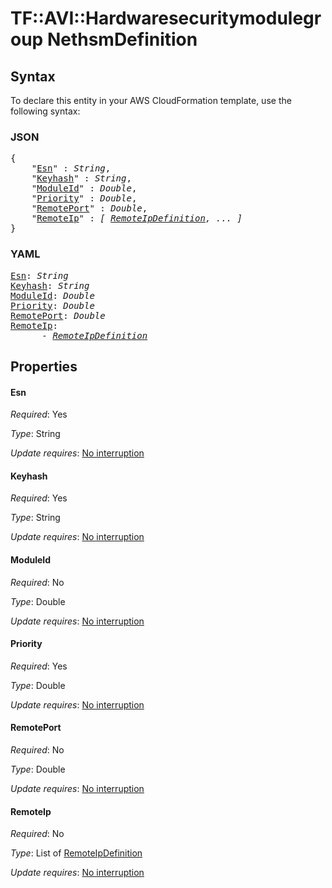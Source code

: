 # TF::AVI::Hardwaresecuritymodulegroup NethsmDefinition

## Syntax

To declare this entity in your AWS CloudFormation template, use the following syntax:

### JSON

<pre>
{
    "<a href="#esn" title="Esn">Esn</a>" : <i>String</i>,
    "<a href="#keyhash" title="Keyhash">Keyhash</a>" : <i>String</i>,
    "<a href="#moduleid" title="ModuleId">ModuleId</a>" : <i>Double</i>,
    "<a href="#priority" title="Priority">Priority</a>" : <i>Double</i>,
    "<a href="#remoteport" title="RemotePort">RemotePort</a>" : <i>Double</i>,
    "<a href="#remoteip" title="RemoteIp">RemoteIp</a>" : <i>[ <a href="remoteipdefinition.md">RemoteIpDefinition</a>, ... ]</i>
}
</pre>

### YAML

<pre>
<a href="#esn" title="Esn">Esn</a>: <i>String</i>
<a href="#keyhash" title="Keyhash">Keyhash</a>: <i>String</i>
<a href="#moduleid" title="ModuleId">ModuleId</a>: <i>Double</i>
<a href="#priority" title="Priority">Priority</a>: <i>Double</i>
<a href="#remoteport" title="RemotePort">RemotePort</a>: <i>Double</i>
<a href="#remoteip" title="RemoteIp">RemoteIp</a>: <i>
      - <a href="remoteipdefinition.md">RemoteIpDefinition</a></i>
</pre>

## Properties

#### Esn

_Required_: Yes

_Type_: String

_Update requires_: [No interruption](https://docs.aws.amazon.com/AWSCloudFormation/latest/UserGuide/using-cfn-updating-stacks-update-behaviors.html#update-no-interrupt)

#### Keyhash

_Required_: Yes

_Type_: String

_Update requires_: [No interruption](https://docs.aws.amazon.com/AWSCloudFormation/latest/UserGuide/using-cfn-updating-stacks-update-behaviors.html#update-no-interrupt)

#### ModuleId

_Required_: No

_Type_: Double

_Update requires_: [No interruption](https://docs.aws.amazon.com/AWSCloudFormation/latest/UserGuide/using-cfn-updating-stacks-update-behaviors.html#update-no-interrupt)

#### Priority

_Required_: Yes

_Type_: Double

_Update requires_: [No interruption](https://docs.aws.amazon.com/AWSCloudFormation/latest/UserGuide/using-cfn-updating-stacks-update-behaviors.html#update-no-interrupt)

#### RemotePort

_Required_: No

_Type_: Double

_Update requires_: [No interruption](https://docs.aws.amazon.com/AWSCloudFormation/latest/UserGuide/using-cfn-updating-stacks-update-behaviors.html#update-no-interrupt)

#### RemoteIp

_Required_: No

_Type_: List of <a href="remoteipdefinition.md">RemoteIpDefinition</a>

_Update requires_: [No interruption](https://docs.aws.amazon.com/AWSCloudFormation/latest/UserGuide/using-cfn-updating-stacks-update-behaviors.html#update-no-interrupt)

